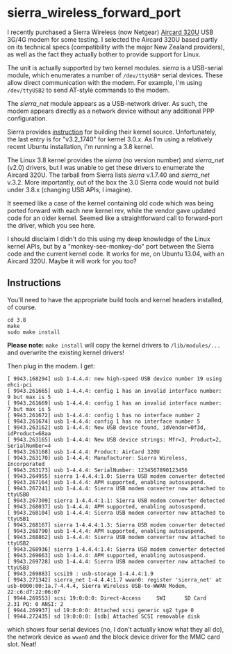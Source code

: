 sierra_wireless_forward_port
============================

I recently purchased a Sierra Wireless (now Netgear) [Aircard
320U](http://www.netgear.com/service-provider/products/mobile-broadband/usb-modems/aircard_320U.aspx)
USB 3G/4G modem for some testing.  I selected the Aircard 320U based
partly on its technical specs (compatibility with the major New Zealand
providers), as well as the fact they actually bother to provide support
for Linux.  

The unit is actually supported by two kernel modules.  _sierra_ is a
USB-serial module, which enumerates a number of `/dev/ttyUSB*` serial
devices.  These allow direct communication with the modem.  For example,
I'm using `/dev/ttyUSB2` to send AT-style commands to the modem.

The *sierra_net* module appears as a USB-network driver.  As such,
the modem appears directly as a network device without any additional
PPP configuration.

Sierra provides
[instruction](http://mycusthelpadmin.net/SIERRAWIRELESS/_cs/AnswerDetail.aspx?sSessionID=&aid=44)
for building their kernel source.  Unfortunately, the last entry is for
"v3.2_1740" for kernel 3.0.x.    As I'm using a relatively recent Ubuntu
installation, I'm running a 3.8 kernel.

The Linux 3.8 kernel provides the *sierra* (no version number) and
*sierra_net* (v2.0) drivers, but I was unable to get these drivers to
enumerate the Aircard 320U.  The tarball from Sierra lists *sierra*
v.1.7.40 and *sierra_net* v.3.2.   More importantly, out of the box
the 3.0 Sierra code would not build under 3.8.x (changing USB APIs,
I imagine).

It seemed like a case of the kernel containing old code which was
being ported forward with each new kernel rev, while the vendor gave
updated code for an older kernel.  Seemed like a straightforward call
to forward-port the driver, which you see here.

I should disclaim I didn't do this using my deep knowledge of the Linux
kernel APIs, but by a "monkey-see-monkey-do" port between the Sierra
code and the current kernel code.  It works for me, on Ubuntu 13.04,
with an Aircard 320U.  Maybe it will work for you too?

Instructions
------------

You'll need to have the appropriate build tools and kernel headers installed, of course.

```
cd 3.8
make
sudo make install
```

**Please note:**  `make install` will copy the kernel drivers to `/lib/modules/...` and overwrite the existing kernel drivers!

Then plug in the modem.  I get:

```
[ 9943.168294] usb 1-4.4.4: new high-speed USB device number 19 using ehci-pci
[ 9943.261665] usb 1-4.4.4: config 1 has an invalid interface number: 9 but max is 5
[ 9943.261669] usb 1-4.4.4: config 1 has an invalid interface number: 7 but max is 5
[ 9943.261672] usb 1-4.4.4: config 1 has no interface number 2
[ 9943.261674] usb 1-4.4.4: config 1 has no interface number 5
[ 9943.263162] usb 1-4.4.4: New USB device found, idVendor=0f3d, idProduct=68aa
[ 9943.263165] usb 1-4.4.4: New USB device strings: Mfr=3, Product=2, SerialNumber=4
[ 9943.263168] usb 1-4.4.4: Product: AirCard 320U
[ 9943.263170] usb 1-4.4.4: Manufacturer: Sierra Wireless, Incorporated
[ 9943.263173] usb 1-4.4.4: SerialNumber: 1234567890123456
[ 9943.264955] sierra 1-4.4.4:1.0: Sierra USB modem converter detected
[ 9943.267164] usb 1-4.4.4: APM supported, enabling autosuspend.
[ 9943.267241] usb 1-4.4.4: Sierra USB modem converter now attached to ttyUSB0
[ 9943.267309] sierra 1-4.4.4:1.1: Sierra USB modem converter detected
[ 9943.268037] usb 1-4.4.4: APM supported, enabling autosuspend.
[ 9943.268104] usb 1-4.4.4: Sierra USB modem converter now attached to ttyUSB1
[ 9943.268167] sierra 1-4.4.4:1.3: Sierra USB modem converter detected
[ 9943.268790] usb 1-4.4.4: APM supported, enabling autosuspend.
[ 9943.268862] usb 1-4.4.4: Sierra USB modem converter now attached to ttyUSB2
[ 9943.268936] sierra 1-4.4.4:1.4: Sierra USB modem converter detected
[ 9943.269663] usb 1-4.4.4: APM supported, enabling autosuspend.
[ 9943.269728] usb 1-4.4.4: Sierra USB modem converter now attached to ttyUSB3
[ 9943.269883] scsi19 : usb-storage 1-4.4.4:1.9
[ 9943.271342] sierra_net 1-4.4.4:1.7 wwan0: register 'sierra_net' at usb-0000:00:1a.7-4.4.4, Sierra Wireless USB-to-WWAN Modem, 22:c6:d7:22:06:07
[ 9944.269553] scsi 19:0:0:0: Direct-Access     SWI      SD Card          2.31 PQ: 0 ANSI: 2
[ 9944.269937] sd 19:0:0:0: Attached scsi generic sg2 type 0
[ 9944.272435] sd 19:0:0:0: [sdb] Attached SCSI removable disk
```

which shows four serial devices (no, I don't actually know what they all do), the network device as `wwan0` and the block device driver for the MMC card slot.  Neat!
